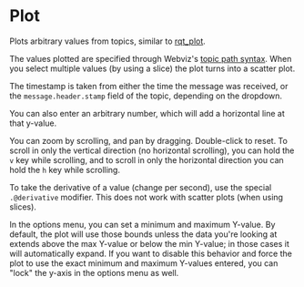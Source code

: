 # Plot

Plots arbitrary values from topics, similar to [rqt_plot](http://wiki.ros.org/rqt_plot).

The values plotted are specified through Webviz's [topic path syntax](/help/topic-path-syntax). When you select multiple values (by using a slice) the plot turns into a scatter plot.

The timestamp is taken from either the time the message was received, or the `message.header.stamp` field of the topic, depending on the dropdown.

You can also enter an arbitrary number, which will add a horizontal line at that y-value.

You can zoom by scrolling, and pan by dragging. Double-click to reset. To scroll in only the vertical direction (no horizontal scrolling), you can hold the `v` key while scrolling, and to scroll in only the horizontal direction you can hold the `h` key while scrolling.

To take the derivative of a value (change per second), use the special `.@derivative` modifier. This does not work with scatter plots (when using slices).

In the options menu, you can set a minimum and maximum Y-value. By default, the plot will use those bounds unless the data you're looking at extends above the max Y-value or below the min Y-value; in those cases it will automatically expand. If you want to disable this behavior and force the plot to use the exact minimum and maximum Y-values entered, you can "lock" the y-axis in the options menu as well.
